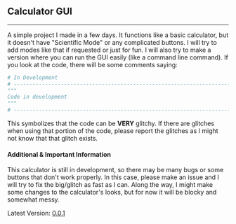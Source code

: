 ## Calculator GUI
-----------------
A simple project I made in a few days. It functions like a basic calculator, but it doesn't have "Scientific Mode" or
any complicated buttons. I will try to add modes like that if requested or just for fun. I will also try to make a
version where you can run the GUI easily (like a command line command).
If you look at the code, there will be some comments saying:
```python
# In Development
# ------------------------------------------------------------------------------------
"""
Code in development
"""
# ------------------------------------------------------------------------------------
```
This symbolizes that the code can be **VERY** glitchy. If there are glitches when using that portion of the code, please
report the glitches as I might not know that that glitch exists.

#### Additional & Important Information

This calculator is still in development, so there may be many bugs or some buttons that don't work properly. In this
case, please make an issue and I will try to fix the big/glitch as fast as I can. Along the way, I might make some
changes to the calculator's looks, but for now it will be blocky and somewhat messy.

Latest Version: <a href="https://github.com/shaunikm/CalculatorGUI/releases/tag/0.0.1">0.0.1</a>
